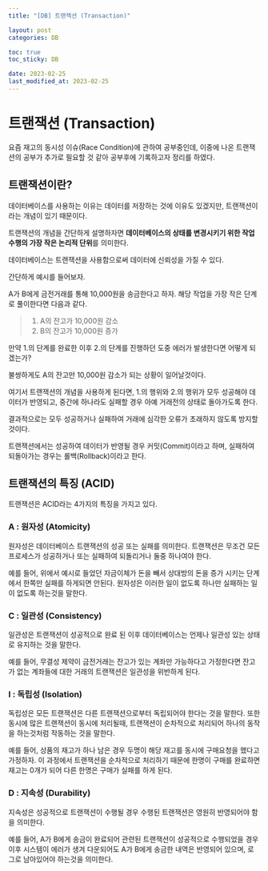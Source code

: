 ```yaml
---
title: "[DB] 트랜잭션 (Transaction)"

layout: post
categories: DB

toc: true
toc_sticky: DB

date: 2023-02-25
last_modified_at: 2023-02-25
---
```


# 트랜잭션 (Transaction)

요즘 재고의 동시성 이슈(Race Condition)에 관하여 공부중인데, 이중에 나온 트랜잭션의 공부가 추가로 필요할 것 같아 공부후에 기록하고자 정리를 하였다.


## 트랜잭션이란?

데이터베이스를 사용하는 이유는 데이터를 저장하는 것에 이유도 있겠지만, 트랜잭션이라는 개념이 있기 때문이다.

트랜잭션의 개념을 간단하게 설명하자면 **데이터베이스의 상태를 변경시키기 위한 작업 수행의 가장 작은 논리적 단위**를 의미한다.

데이터베이스는 트랜잭션을 사용함으로써 데이터에 신뢰성을 가질 수 있다.

간단하게 예시를 들어보자.

A가 B에게 금전거래를 통해 10,000원을 송금한다고 하자. 해당 작업을 가장 작은 단계로 풀이한다면 다음과 같다.

> 1. A의 잔고가 10,000원 감소
> 2. B의 잔고가 10,000원 증가

만약 1.의 단계를 완료한 이후 2.의 단계를 진행하던 도중 에러가 발생한다면 어떻게 되겠는가?

불쌍하게도 A의 잔고만 10,000원 감소가 되는 상황이 일어날것이다.

여기서 트랜잭션의 개념을 사용하게 된다면, 1.의 행위와 2.의 행위가 모두 성공해야 데이터가 반영되고, 중간에 하나라도 실패할 경우 아예 거래전의 상태로 돌아가도록 한다.

결과적으로는 모두 성공하거나 실패하여 거래에 심각한 오류가 초래하지 않도록 방지할 것이다.

트랜잭션에서는 성공하여 데이터가 반영될 경우 커밋(Commit)이라고 하며, 실패하여 되돌아가는 경우는 롤백(Rollback)이라고 한다.


## 트랜잭션의 특징 (ACID)

트랜잭션은 ACID라는 4가지의 특징을 가지고 있다.


### A : 원자성 (Atomicity)

원자성은 데이터베이스 트랜잭션의 성공 또는 실패를 의미한다. 트랜잭션은 무조건 모든 프로세스가 성공하거나 또는 실패하여 되돌리거나 둘중 하나여야 한다.

예를 들어, 위에서 예시로 들었던 자금이체가 돈을 빼서 상대방의 돈을 증가 시키는 단계에서 한쪽만 실패를 하게되면 안된다. 원자성은 이러한 일이 없도록 하나만 실패하는 일이 없도록 하는것을 말한다.


### C : 일관성 (Consistency)

일관성은 트랜잭션이 성공적으로 완료 된 이후 데이터베이스는 언제나 일관성 있는 상태로 유지하는 것을 말한다.

예를 들어, 무결성 제약이 금전거래는 잔고가 있는 계좌만 가능하다고 가정한다면 잔고가 없는 계좌들에 대한 거래의 트랜잭션은 일관성을 위반하게 된다.


### I : 독립성 (Isolation)

독립성은 모든 트랜잭션은 다른 트랜잭션으로부터 독립되어야 한다는 것을 말한다. 또한 동시에 많은 트랜잭션이 동시에 처리될때, 트랜잭션이 순차적으로 처리되어 하나의 동작을 하는것처럼 작동하는 것을 말한다.

예를 들어, 상품의 재고가 하나 남은 경우 두명이 해당 재고를 동시에 구매요청을 했다고 가정하자. 이 과정에서 트랜잭션을 순차적으로 처리하기 때문에 한명이 구매를 완료하면 재고는 0개가 되어 다른 한명은 구매가 실패를 하게 된다.


### D : 지속성 (Durability)

지속성은 성공적으로 트랜잭션이 수행될 경우 수행된 트랜잭션은 영원히 반영되어야 함을 의미한다.

예를 들어, A가 B에게 송금이 완료되어 관련된 트랜잭션이 성공적으로 수행되었을 경우 이후 시스템이 에러가 생겨 다운되어도 A가 B에게 송금한 내역은 반영되어 있으며, 로그로 남아있어야 하는것을 의미한다.









